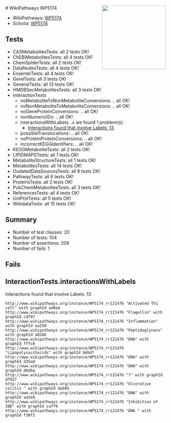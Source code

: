<img style="float: right; width: 200px" src="https://upload.wikimedia.org/wikipedia/commons/thumb/8/83/Wplogo_with_text_500.png/640px-Wplogo_with_text_500.png" />
# WikiPathways WP5174

* WikiPathways: [WP5174](https://new.wikipathways.org/pathways/WP5174)
* Scholia: [WP5174](https://scholia.toolforge.org/wikipathways/WP5174)
## Tests
* CASMetabolitesTests: all 2 tests OK!
* ChEBIMetabolitesTests: all 4 tests OK!
* ChemSpiderTests: all 2 tests OK!
* DataNodesTests: all 4 tests OK!
* EnsemblTests: all 4 tests OK!
* GeneTests: all 3 tests OK!
* GeneralTests: all 13 tests OK!
* HMDBSecMetabolitesTests: all 3 tests OK!
* InteractionTests
    * noMetaboliteToNonMetaboliteConversions: .. all OK!
    * noNonMetaboliteToMetaboliteConversions: .. all OK!
    * noGeneProteinConversions: .. all OK!
    * nonNumericIDs: .. all OK!
    * interactionsWithLabels: .x we found 1 problem(s):
        * [Interactions found that involve Labels: 13](#fe97a8bb)
    * possibleTranslocations: .. all OK!
    * noProteinProteinConversions: .. all OK!
    * incorrectKEGGIdentifiers: .. all OK!
* KEGGMetaboliteTests: all 2 tests OK!
* LIPIDMAPSTests: all 1 tests OK!
* MetaboliteStructureTests: all 1 tests OK!
* MetabolitesTests: all 14 tests OK!
* OudatedDataSourcesTests: all 8 tests OK!
* PathwayTests: all 6 tests OK!
* ProteinsTests: all 2 tests OK!
* PubChemMetabolitesTests: all 3 tests OK!
* ReferencesTests: all 4 tests OK!
* UniProtTests: all 5 tests OK!
* WikidataTests: all 15 tests OK!


## Summary

* Number of test classes: 20
* Number of tests: 104
* Number of assertions: 208
* Number of fails: 1

## Fails

<a name="fe97a8bb" />

## InteractionTests.interactionsWithLabels

Interactions found that involve Labels: 13
```
http://www.wikipathways.org/instance/WP5174_rr121476 "Activated Th1 cell" with graphId a49e4
http://www.wikipathways.org/instance/WP5174_rr121476 "Flagellin" with graphId cdf97
http://www.wikipathways.org/instance/WP5174_rr121476 "Inflammation" with graphId ea250
http://www.wikipathways.org/instance/WP5174_rr121476 "Peptidoglycans" with graphId a826b
http://www.wikipathways.org/instance/WP5174_rr121476 "DNA" with graphId fffc0
http://www.wikipathways.org/instance/WP5174_rr121476 "Lipopolysaccharids" with graphId b6bd7
http://www.wikipathways.org/instance/WP5174_rr121476 "DNA" with graphId d35ad
http://www.wikipathways.org/instance/WP5174_rr121476 "DNA" with graphId d6d6a
http://www.wikipathways.org/instance/WP5174_rr121476 "?" with graphId df927
http://www.wikipathways.org/instance/WP5174_rr121476 "Ulcerative colitis " with graphId dab85
http://www.wikipathways.org/instance/WP5174_rr121476 "DNA" with graphId aa3e8
http://www.wikipathways.org/instance/WP5174_rr121476 "Inhibition of IBD" with graphId caff9
http://www.wikipathways.org/instance/WP5174_rr121476 "DNA " with graphId f30f2
```

